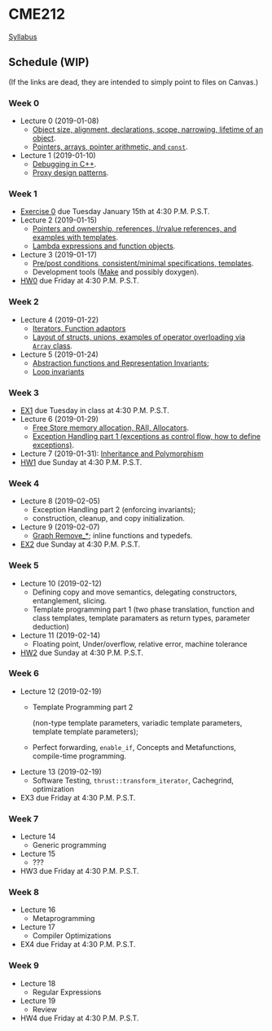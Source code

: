 # CME212
[Syllabus](https://github.com/cme212/course/blob/master/syllabus.md#cme-212---winter-2019)

<!-- BS : [Bjarne Stroustrup's Programming in C++](https://g.co/kgs/jQjpRv). -->

## Schedule (WIP)
(If the links are dead, they are intended to simply point to files on Canvas.)
### Week 0
  - Lecture 0 (2019-01-08)
    - [Object size, alignment, declarations, scope, narrowing, lifetime of an object](https://canvas.stanford.edu/files/3928214/download?download_frd=1).
    - [Pointers, arrays, pointer arithmetic, and `const`](https://canvas.stanford.edu/files/3928884/download?download_frd=1).
  - Lecture 1 (2019-01-10)
    - [Debugging in C++](https://github.com/cme212/course/blob/master/notes/lecture-01/debugging.md).
    - [Proxy design patterns](https://github.com/cme212/course/blob/master/notes/lecture-01/proxy.md). 
### Week 1
  - [Exercise 0](https://canvas.stanford.edu/files/3926995/download?download_frd=1)                 due Tuesday January 15th at 4:30 P.M. P.S.T.
 - Lecture 2 (2019-01-15)
   - [Pointers and ownership, references, l/rvalue references, and
     examples with templates](https://canvas.stanford.edu/files/3973718/download?download_frd=1). 
   - [Lambda expressions and function objects](https://canvas.stanford.edu/files/3973719/download?download_frd=1).
 - Lecture 3 (2019-01-17)
   - [Pre/post conditions, consistent/minimal specifications,
     templates](https://github.com/cme212/course/blob/master/notes/lecture-03/specifications.md). 
   - Development tools ([Make](https://github.com/cme212/course/blob/master/notes/lecture-03/make.md) and possibly doxygen).
 - [HW0](https://canvas.stanford.edu/files/3908090/download?download_frd=1) due Friday at 4:30 P.M. P.S.T.
### Week 2
 - Lecture 4 (2019-01-22)
   - [Iterators, Function adaptors](https://canvas.stanford.edu/files/4012840/download?download_frd=1)
   - [Layout of structs, unions, examples of
   operator overloading via `Array` class](https://canvas.stanford.edu/files/4019655/download?download_frd=1).
 - Lecture 5 (2019-01-24)
   - [Abstraction functions and Representation Invariants](notes/lecture-05/abstractions.md); 
   - [Loop invariants](notes/lecture-05/loop_invariants.md)
### Week 3
 - [EX1](https://canvas.stanford.edu/files/4005588/download?download_frd=1) due Tuesday in class at 4:30 P.M. P.S.T.
 - Lecture 6 (2019-01-29) 
   - [Free Store memory allocation, RAII, Allocators](https://canvas.stanford.edu/files/4054062/download?download_frd=1). 
   - [Exception Handling part 1 (exceptions as control flow, how to define exceptions)](https://canvas.stanford.edu/files/4054064/download?download_frd=1).
 - Lecture 7 (2019-01-31): [Inheritance and Polymorphism](notes/lecture-12/inheritance.md)
 - [HW1](https://canvas.stanford.edu/files/4005665/download?download_frd=1) due Sunday at 4:30 P.M. P.S.T.
### Week 4
 - Lecture 8 (2019-02-05) 
   - Exception Handling part 2 (enforcing invariants); 
   - construction, cleanup, and copy initialization.
 - Lecture 9 (2019-02-07)
   - [Graph Remove_*](notes/lecture-09/remove.md); inline functions and typedefs.
 - [EX2](https://canvas.stanford.edu/files/4069737/download?download_frd=1) due Sunday at 4:30 P.M. P.S.T.
### Week 5
 - Lecture 10 (2019-02-12) 
   - Defining copy and move semantics, delegating constructors, entanglement, slicing.
   - Template programming part 1 (two phase translation, function and class templates, template paramaters as return types, parameter deduction)
 - Lecture 11 (2019-02-14) 
   - Floating point, Under/overflow, relative error, machine tolerance
 - [HW2](https://canvas.stanford.edu/files/4069760/download?download_frd=1) due Sunday at 4:30 P.M. P.S.T.
### Week 6
 - Lecture 12 (2019-02-19) 
   - Template Programming part 2

     (non-type template parameters, variadic template parameters, template template parameters);
   - Perfect forwarding, `enable_if`, Concepts and Metafunctions, compile-time programming. 
 - Lecture 13 (2019-02-19)
   - Software Testing, `thrust::transform_iterator`, Cachegrind, optimization
 - EX3 due Friday at 4:30 P.M. P.S.T.
### Week 7
 - Lecture 14
   - Generic programming
 - Lecture 15
   - ???
 - HW3 due Friday at 4:30 P.M. P.S.T.
### Week 8
 - Lecture 16
   - Metaprogramming
 - Lecture 17
   - Compiler Optimizations
 - EX4 due Friday at 4:30 P.M. P.S.T.
### Week 9
 - Lecture 18
   - Regular Expressions
 - Lecture 19
   - Review
 - HW4 due Friday at 4:30 P.M. P.S.T.

















